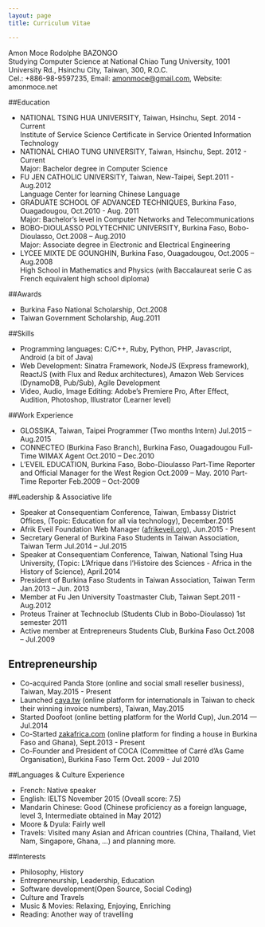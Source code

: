```yaml
---
layout: page
title: Curriculum Vitae

---
```


Amon Moce Rodolphe BAZONGO<br>
Studying Computer Science at National Chiao Tung University,
1001 University Rd., Hsinchu City, Taiwan, 300, R.O.C.<br>
Cel.: +886-98-9597235, Email: amonmoce@gmail.com, Website: amonmoce.net

##Education
- NATIONAL TSING HUA UNIVERSITY,
Taiwan, Hsinchu, Sept. 2014 - Current<br>
Institute of Service Science Certificate in Service Oriented Information Technology
- NATIONAL CHIAO TUNG UNIVERSITY,
Taiwan, Hsinchu, Sept. 2012 - Current<br>
Major: Bachelor degree in Computer Science
- FU JEN CATHOLIC UNIVERSITY,
Taiwan, New-Taipei, Sept.2011 - Aug.2012<br>
Language Center for learning Chinese Language
- GRADUATE SCHOOL OF ADVANCED TECHNIQUES,
Burkina Faso, Ouagadougou, Oct.2010 - Aug. 2011<br>
Major: Bachelor’s level in Computer Networks and Telecommunications
- BOBO-DIOULASSO POLYTECHNIC UNIVERSITY,
Burkina Faso, Bobo-Dioulasso, Oct.2008 – Aug.2010<br>
Major: Associate degree in Electronic and Electrical Engineering
- LYCEE MIXTE DE GOUNGHIN,
Burkina Faso, Ouagadougou, Oct.2005 – Aug.2008<br>
High School in Mathematics and Physics (with Baccalaureat serie C as French equivalent high school diploma)

##Awards
- Burkina Faso National Scholarship, Oct.2008
- Taiwan Government Scholarship,  Aug.2011

##Skills
- Programming languages: C/C++, Ruby, Python, PHP, Javascript, Android (a bit of Java)
- Web Development: Sinatra Framework, NodeJS (Express framework), ReactJS (with Flux and Redux architectures), Amazon Web Services (DynamoDB, Pub/Sub), Agile Development
- Video, Audio, Image Editing: Adobe’s Premiere Pro, After Effect, Audition, Photoshop, Illustrator (Learner level)

##Work Experience
- GLOSSIKA, Taiwan, Taipei
Programmer (Two months Intern) Jul.2015 – Aug.2015
- CONNECTEO (Burkina Faso Branch), Burkina Faso, Ouagadougou
Full-Time WIMAX Agent Oct.2010 – Dec.2010
- L’EVEIL EDUCATION, Burkina Faso, Bobo-Dioulasso
Part-Time Reporter and Official Manager for the West Region Oct.2009 – May. 2010
Part-Time Reporter Feb.2009 – Oct-2009

##Leadership & Associative life
- Speaker at Consequentiam Conference, Taiwan, Embassy District Offices, (Topic: Education for all via technology), December.2015
- Afrik Eveil Foundation Web Manager ([afrikeveil.org](afrikeveil.org)), Jun.2015 - Present
- Secretary General of Burkina Faso Students in Taiwan Association, Taiwan Term Jul.2014 –  Jul.2015
- Speaker at Consequentiam Conference, Taiwan, National Tsing Hua University, (Topic: L’Afrique dans l’Histoire des Sciences - Africa in the History of Science), April.2014
- President of Burkina Faso Students in Taiwan Association, Taiwan Term Jan.2013 – Jun. 2013
- Member at Fu Jen University Toastmaster Club, Taiwan Sept.2011 - Aug.2012
- Proteus Trainer at Technoclub (Students Club in Bobo-Dioulasso) 1st semester 2011
- Active member at Entrepreneurs Students Club, Burkina Faso Oct.2008 – Jul.2009

## Entrepreneurship
- Co-acquired Panda Store (online and social small reseller business), Taiwan, May.2015 - Present
- Launched [caya.tw](caya.tw) (online platform for internationals in Taiwan to check their winning invoice numbers), Taiwan, May.2015
- Started Doofoot (online betting platform for the World Cup), Jun.2014 — Jul.2014
- Co-Started [zakafrica.com](zakafrica.com) (online platform for finding a house in Burkina Faso and Ghana), Sept.2013 - Present
- Co-Founder and President of COCA (Committee of Carré d’As Game Organisation), Burkina Faso Term Oct. 2009 - Jul 2010

##Languages & Culture Experience
- French: Native speaker
- English: IELTS November 2015 (Oveall score: 7.5)
- Mandarin Chinese: Good (Chinese proficiency as a foreign language, level 3, Intermediate obtained in May 2012)
- Moore & Dyula: Fairly well
- Travels: Visited many Asian and African countries (China, Thailand, Viet Nam, Singapore, Ghana, …) and planning more.

##Interests
- Philosophy, History
- Entrepreneurship, Leadership, Education
- Software development(Open Source, Social Coding)
- Culture and Travels
- Music & Movies: Relaxing, Enjoying, Enriching
- Reading: Another way of travelling
